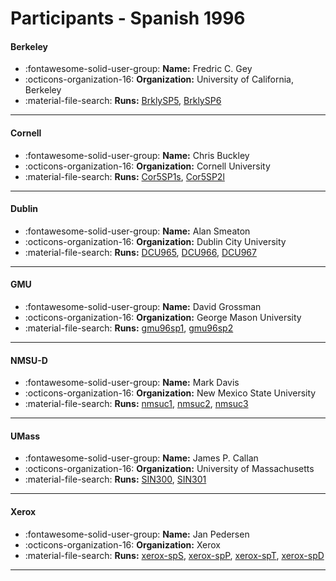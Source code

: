 # Participants - Spanish 1996 

#### Berkeley 
 - :fontawesome-solid-user-group: **Name:** Fredric C. Gey 
 - :octicons-organization-16: **Organization:** University of California, Berkeley 
 - :material-file-search: **Runs:** [BrklySP5](./runs.md#brklysp5), [BrklySP6](./runs.md#brklysp6) 

---
#### Cornell 
 - :fontawesome-solid-user-group: **Name:** Chris Buckley 
 - :octicons-organization-16: **Organization:** Cornell University 
 - :material-file-search: **Runs:** [Cor5SP1s](./runs.md#cor5sp1s), [Cor5SP2l](./runs.md#cor5sp2l) 

---
#### Dublin 
 - :fontawesome-solid-user-group: **Name:** Alan Smeaton 
 - :octicons-organization-16: **Organization:** Dublin City University 
 - :material-file-search: **Runs:** [DCU965](./runs.md#dcu965), [DCU966](./runs.md#dcu966), [DCU967](./runs.md#dcu967) 

---
#### GMU 
 - :fontawesome-solid-user-group: **Name:** David Grossman 
 - :octicons-organization-16: **Organization:** George Mason University 
 - :material-file-search: **Runs:** [gmu96sp1](./runs.md#gmu96sp1), [gmu96sp2](./runs.md#gmu96sp2) 

---
#### NMSU-D 
 - :fontawesome-solid-user-group: **Name:** Mark Davis 
 - :octicons-organization-16: **Organization:** New Mexico State University 
 - :material-file-search: **Runs:** [nmsuc1](./runs.md#nmsuc1), [nmsuc2](./runs.md#nmsuc2), [nmsuc3](./runs.md#nmsuc3) 

---
#### UMass 
 - :fontawesome-solid-user-group: **Name:** James P. Callan 
 - :octicons-organization-16: **Organization:** University of Massachusetts 
 - :material-file-search: **Runs:** [SIN300](./runs.md#sin300), [SIN301](./runs.md#sin301) 

---
#### Xerox 
 - :fontawesome-solid-user-group: **Name:** Jan Pedersen 
 - :octicons-organization-16: **Organization:** Xerox 
 - :material-file-search: **Runs:** [xerox-spS](./runs.md#xerox-sps), [xerox-spP](./runs.md#xerox-spp), [xerox-spT](./runs.md#xerox-spt), [xerox-spD](./runs.md#xerox-spd) 

---
